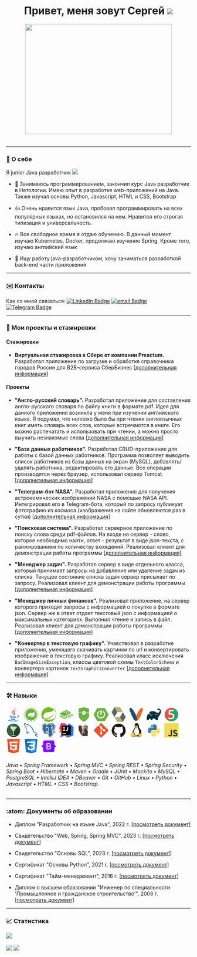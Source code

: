 <div id="header" align="center">
  <h1>
    Привет, меня зовут Сергей
    <img src="https://media.giphy.com/media/hvRJCLFzcasrR4ia7z/giphy.gif" width="30px"/>
  </h1>
</div>

<div id="picture" align="center">
  <img src="https://media.giphy.com/media/R03zWv5p1oNSQd91EP/giphy.gif" width="400" height="300"/>
</div>

<div id="view icon" align="center">
      <img src="https://komarev.com/ghpvc/?username=sng78&style=flat-square&color=blue" alt=""/>
</div>

---

### :man: О себе

Я junior Java разработчик <img src="https://media.giphy.com/media/WUlplcMpOCEmTGBtBW/giphy.gif" width="30">

- :herb: Занимаюсь программированием, закончил курс Java разработчик в Нетологии. Имею опыт в разработке web-приложений на Java. Также изучал основы Python, Javascript, HTML и CSS, Bootstrap

- :thumbsup: Очень нравится язык Java, пробовал программировать на всех популярных языках, но остановился на нем. Нравится его строгая типизация и универсальность.

- :fire: Все свободное время я отдаю обучению. В данный момент изучаю Kubernetes, Docker, продолжаю изучение Spring. Кроме того, изучаю английский язык

- :telescope: Ищу работу java-разработчиком, хочу заниматься разработкой back-end части приложений

---

### :envelope: Контакты
Как со мной связаться:
 [![Linkedin Badge](https://img.shields.io/badge/-Linkedin-blue?style=flat&logo=Linkedin&logoColor=white)](https://www.linkedin.com/in/sergei-gorbachev/)
 [![email Badge](https://img.shields.io/badge/-Mail.ru-blue?style=flat&logo=Mail.Ru&logoColor=yellow)](mailto:sng78@list.ru)
 [![Telegram Badge](https://img.shields.io/badge/-Telegram-white?style=flat&logo=Telegram&logoColor=9cf)](https://t.me/sngor78)

---

### :pushpin: Мои проекты и стажировки

#### Стажировки

- **Виртуальная стажировка в Сбере от компании Preactum.** Разработал приложение по загрузке и обработке справочника городов России для B2B-сервиса СберБизнес [[дополнительная информация]](https://github.com/sng78/directoryOfCities)

#### Проекты

- **"Англо-русский словарь".** Разработал приложение для составления англо-русского словаря по файлу книги в формате pdf. Идея для данного приложения возникла у меня при изучении английского языка. Я подумал, что неплохо было бы при чтении англоязычных книг иметь словарь всех слов, которые встречаются в книге. Его можно распечатать и использовать при чтении, а можно просто выучить незнакомые слова [[дополнительная информация]](https://github.com/sng78/en_ru_dictionary_for_book)

- **"База данных работников".** Разработал CRUD-приложение для работы с базой данных работников. Программа позволяет выводить список работников из базы данных на экран (MySQL), добавлять/удалять работника, редактировать его данные. Все операции производятся через браузер, использовал сервер Tomcat [[дополнительная информация]](https://github.com/sng78/spring_mvc_hibernate_aop)

- **"Телеграм-бот NASA".** Разработал приложение для получения астрономических изображений NASA с помощью NASA API. Интегрировал его в Telegram-бота, который по запросу публикует фотографию из космоса (изображения на сайте обновляются раз в сутки) [[дополнительная информация]](https://github.com/sng78/PicFromNasa)

- **"Поисковая система".** Разработал серверное приложение по поиску слова среди pdf-файлов. На входе на сервер - слово, которое необходимо найти, ответ - результат в виде json-текста, с ранжированием по количеству вхождений. Реализовал клиент для демонстрации работы программы [[дополнительная информация]](https://github.com/sng78/pcs-final-diplom)

- **"Менеджер задач".** Разработал сервер в виде отдельного класса, который принимает запросы на добавление или удаление задач из списка. Текущее состояние списка задач сервер присылает по запросу. Реализовал клиент для демонстрации работы программы [[дополнительная информация]](https://github.com/sng78/TaskManager)

- **"Менеджер личных финансов".** Реализовал приложение, на сервер которого приходят запросы с информацией о покупке в формате json. Сервер же в ответ отдает текстовый json с информацией о максимальных категориях. Выполнил чтение и запись в файл. Реализовал клиент для демонстрации работы программы [[дополнительная информация]](https://github.com/sng78/FinanceManager)

- **"Конвертер в текстовую графику".** Учавствовал в разработке приложения, умеющего скачивать картинки по url и конвертировать изображение в текстовую графику. Реализовал класс исключения `BadImageSizeException`, классы цветовой схемы `TextColorSchema` и конвертера картинок `TextGraphicsConverter` [[дополнительная информация]](https://github.com/sng78/Converter)

---

### :hammer_and_wrench: Навыки

<div>
  <img src="https://github.com/devicons/devicon/blob/master/icons/java/java-original.svg" title="Java" alt="Java" width="40" height="40"/>&nbsp;
  <img src="https://github.com/sng78/SVG-icons/blob/main/Spring%20Framework.svg" title="Spring Framework" alt="Spring Framework" width="40" height="40"/>&nbsp;
  <img src="https://github.com/devicons/devicon/blob/master/icons/spring/spring-original.svg" title="Spring MVC" alt="Spring MVC" width="40" height="40"/>&nbsp;
  <img src="https://github.com/sng78/SVG-icons/blob/main/Spring%20REST%20Docs.svg" title="Spring REST" alt="Spring REST" width="40" height="40"/>&nbsp;
  <img src="https://github.com/sng78/SVG-icons/blob/main/Spring%20Security.svg" title="Spring Security" alt="Spring Security" width="40" height="40"/>&nbsp;
  <img src="https://github.com/sng78/SVG-icons/blob/main/Spring%20Boot.svg" title="Spring Boot" alt="Spring Boot" width="40" height="40"/>&nbsp;
  <img src="https://github.com/sng78/SVG-icons/blob/main/Hibernate.svg" title="Hibernate" alt="Hibernate" width="40" height="40"/>&nbsp;  
  <img src="https://github.com/sng78/SVG-icons/blob/main/Maven.svg" title="Maven" alt="Maven" width="40" height="40"/>&nbsp;
  <img src="https://github.com/devicons/devicon/blob/master/icons/gradle/gradle-plain.svg" title="Gradle" alt="Gradle" width="40" height="40"/>&nbsp;
  <img src="https://github.com/sng78/SVG-icons/blob/main/JUnit5.svg" title="JUnit" alt="JUnit" width="40" height="40"/>&nbsp;
  <img src="https://github.com/sng78/SVG-icons/blob/main/Mockito.svg" title="Mockito" alt="Mockito" width="40" height="40"/>&nbsp;
  <img src="https://github.com/devicons/devicon/blob/master/icons/mysql/mysql-original.svg" title="MySQL" alt="MySQL" width="40" height="40"/>&nbsp;
  <img src="https://github.com/devicons/devicon/blob/master/icons/postgresql/postgresql-plain.svg" title="PostgreSQL" alt="PostgreSQL" width="40" height="40"/>&nbsp;
  <img src="https://github.com/devicons/devicon/blob/master/icons/intellij/intellij-original.svg" title="IntelliJ IDEA" alt="IntelliJ IDEA" width="40" height="40"/>&nbsp;
  <img src="https://github.com/sng78/SVG-icons/blob/main/DBeaver.svg" title="DBeaver" alt="DBeaver" width="40" height="40"/>&nbsp;
  <img src="https://github.com/devicons/devicon/blob/master/icons/git/git-original.svg" title="Git" alt="Git" width="40" height="40"/>&nbsp;
  <img src="https://github.com/devicons/devicon/blob/master/icons/github/github-original.svg" title="GitHub" alt="GitHub" width="40" height="40"/>&nbsp;
  <img src="https://github.com/devicons/devicon/blob/master/icons/linux/linux-original.svg" title="Linux" alt="Linux" width="40" height="40"/>&nbsp;
  <img src="https://github.com/devicons/devicon/blob/master/icons/python/python-original.svg" title="Python" alt="Python" width="40" height="40"/>&nbsp;
  <img src="https://github.com/devicons/devicon/blob/master/icons/javascript/javascript-original.svg" title="Javascript" alt="Javascript" width="40" height="40"/>&nbsp;
  <img src="https://github.com/devicons/devicon/blob/master/icons/html5/html5-original.svg" title="HTML" alt="HTML" width="40" height="40"/>&nbsp;
  <img src="https://github.com/devicons/devicon/blob/master/icons/css3/css3-original.svg" title="CSS" alt="CSS" width="40" height="40"/>&nbsp;
  <img src="https://github.com/devicons/devicon/blob/master/icons/bootstrap/bootstrap-original.svg" title="Bootstrap" alt="Bootstrap" width="40" height="40"/>&nbsp;
</div>

###### Java • Spring Framework • Spring MVC • Spring REST • Spring Security • Spring Boot • Hibernate • Maven • Gradle • JUnit • Mockito • MySQL • PostgreSQL • IntelliJ IDEA • DBeaver • Git • GitHub • Linux • Python • Javascript • HTML • CSS • Bootstrap

---

### :atom: Документы об образовании

- Диплом "Разработчик на языке Java", 2022 г. [[посмотреть документ]](https://github.com/sng78/education/blob/main/%D0%94%D0%B8%D0%BF%D0%BB%D0%BE%D0%BC%20%D1%80%D0%B0%D0%B7%D1%80%D0%B0%D0%B1%D0%BE%D1%82%D1%87%D0%B8%D0%BA%20%D0%BD%D0%B0%20%D1%8F%D0%B7%D1%8B%D0%BA%D0%B5%20Java.png)

- Свидетельство "Web, Spring, Spring MVC", 2023 г. [[посмотреть документ]](https://github.com/sng78/education/blob/main/%D0%A1%D0%B2%D0%B8%D0%B4%D0%B5%D1%82%D0%B5%D0%BB%D1%8C%D1%81%D1%82%D0%B2%D0%BE%20Web%2C%20Spring%20%26%20Spring%20MVC.png)

- Свидетельство "Основы SQL", 2023 г. [[посмотреть документ]](https://github.com/sng78/education/blob/main/%D0%A1%D0%B2%D0%B8%D0%B4%D0%B5%D1%82%D0%B5%D0%BB%D1%8C%D1%81%D1%82%D0%B2%D0%BE%20%D0%9E%D1%81%D0%BD%D0%BE%D0%B2%D1%8B%20SQL.png)

- Сертификат "Основы Python", 2021 г. [[посмотреть документ]](https://github.com/sng78/education/blob/main/%D0%A1%D0%B5%D1%80%D1%82%D0%B8%D1%84%D0%B8%D0%BA%D0%B0%D1%82%20%D0%9F%D0%BE%D0%BA%D0%BE%D0%BB%D0%B5%D0%BD%D0%B8%D0%B5%20Python.png)

- Сертификат "Тайм-менеджмент", 2016 г. [[посмотреть документ]](https://github.com/sng78/education/blob/main/%D0%A1%D0%B5%D1%80%D1%82%D0%B8%D1%84%D0%B8%D0%BA%D0%B0%D1%82%20%D0%A2%D0%B0%D0%B9%D0%BC-%D0%BC%D0%B5%D0%BD%D0%B5%D0%B4%D0%B6%D0%BC%D0%B5%D0%BD%D1%82.png)

- Диплом о высшем образовании "Инженер по специальности 'Промышленное и гражданское строительство'", 2006 г. [[посмотреть документ]](https://github.com/sng78/education/blob/main/%D0%94%D0%B8%D0%BF%D0%BB%D0%BE%D0%BC%20%D0%B8%D0%BD%D0%B6%D0%B5%D0%BD%D0%B5%D1%80%D0%B0%20%D0%BF%D0%BE%20%D1%81%D0%BF%D0%B5%D1%86%D0%B8%D0%B0%D0%BB%D1%8C%D0%BD%D0%BE%D1%81%D1%82%D0%B8%20%D0%9F%D0%93%D0%A1.png)

---

### :chart_with_upwards_trend: Статистика

![](https://github-profile-summary-cards.vercel.app/api/cards/profile-details?username=sng78&theme=solarized_dark)

![](https://github-profile-summary-cards.vercel.app/api/cards/most-commit-language?username=sng78&theme=solarized_dark)
![](https://github-profile-summary-cards.vercel.app/api/cards/stats?username=sng78&theme=solarized_dark)
